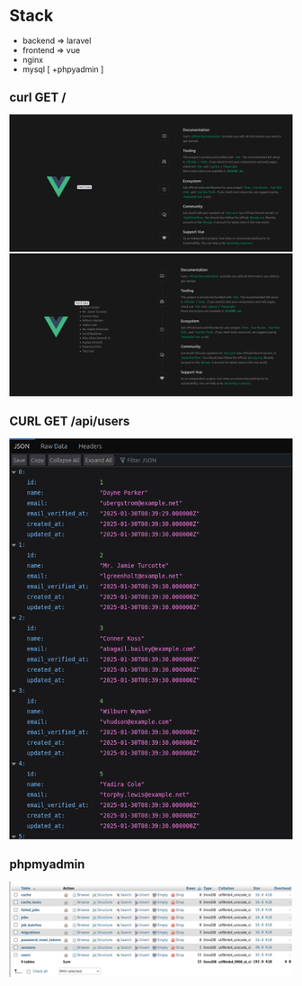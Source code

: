 # Stack
- backend => laravel
- frontend => vue
- nginx
- mysql [ +phpyadmin ]

## curl GET /
![Alt text](1.png "vue")
![Alt text](4.png "vue")

## CURL GET /api/users
![Alt text](2.png "api")

## phpmyadmin
![Alt text](3.png "phpmyadmin")
